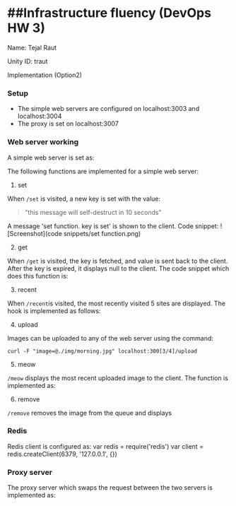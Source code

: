 ##Infrastructure fluency (DevOps HW 3)
=========================
Name: Tejal Raut

Unity ID: traut

Implementation (Option2)

### Setup

* The simple web servers are configured on localhost:3003 and localhost:3004
* The proxy is set on localhost:3007

### Web server working
A simple web server is set as:

The following functions are implemented for a simple web server:

1. set

When `/set` is visited, a new key is set with the value:
> "this message will self-destruct in 10 seconds"

A message 'set function. key is set' is shown to the client. Code snippet:
![Screenshot](code snippets/set function.png)


2. get

When `/get` is visited, the key is fetched, and value is sent back to the client. After the key is expired, it displays null to the client. The code snippet which does this function is:


3. recent

When `/recent`is visited, the most recently visited 5 sites are displayed. The hook is implemented as follows:


4. upload

Images can be uploaded to any of the web server using the command:
	
	curl -F "image=@./img/morning.jpg" localhost:300[3/4]/upload

5. meow

`/meow` displays the most recent uploaded image to the client. The function is implemented as:


6. remove

`/remove` removes the image from the queue and displays 

### Redis
Redis client is configured as:
	var redis = require('redis')
	var client = redis.createClient(6379, '127.0.0.1', {})


### Proxy server

The proxy server which swaps the request between the two servers is implemented as:
